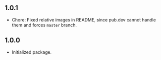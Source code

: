 ## 1.0.1
- Chore: Fixed relative images in README, since pub.dev cannot handle them and forces `master` branch.

## 1.0.0

- Initialized package.
